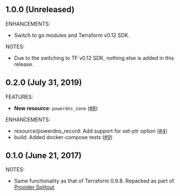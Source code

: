 ## 1.0.0 (Unreleased)

ENHANCEMENTS:
  * Switch to go modules and Terraform v0.12 SDK. 

NOTES:
  * Due to the switching to TF v0.12 SDK, nothing else is added in this release. 
  
## 0.2.0 (July 31, 2019)

FEATURES:
  * **New resource**: `powerdns_zone` ([#8](https://github.com/terraform-providers/terraform-provider-powerdns/issues/8))

ENHANCEMENTS:
  * resource/powerdns_record: Add support for set-ptr option ([#4](https://github.com/terraform-providers/terraform-provider-powerdns/issues/4))
  * build: Added docker-compose tests ([#9](https://github.com/terraform-providers/terraform-provider-powerdns/issues/9))

## 0.1.0 (June 21, 2017)

NOTES:

* Same functionality as that of Terraform 0.9.8. Repacked as part of [Provider Splitout](https://www.hashicorp.com/blog/upcoming-provider-changes-in-terraform-0-10/)
